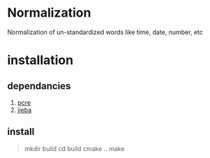 # Normalization 
Normalization of un-standardized words like time, date, number, etc

# installation

## dependancies

1. [pcre](http://pcre.org/)
2. [jieba](https://github.com/fxsjy/jieba)

## install
> mkdir build
> cd build
> cmake ..
> make
